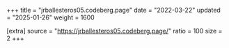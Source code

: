 +++
title = "jrballesteros05.codeberg.page"
date = "2022-03-22"
updated = "2025-01-26"
weight = 1600

[extra]
source = "https://jrballesteros05.codeberg.page/"
ratio = 100
size = 2
+++
